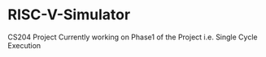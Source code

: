 # RISC-V-Simulator
CS204 Project
Currently working on Phase1 of the Project i.e. Single Cycle Execution
